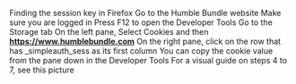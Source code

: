 Finding the session key in Firefox 
Go to the Humble Bundle website
Make sure you are logged in
Press F12 to open the Developer Tools
Go to the Storage tab
On the left pane, Select Cookies and then **https://www.humblebundle.com**
On the right pane, click on the row that has _simpleauth_sess as its first column
You can copy the cookie value from the pane down in the Developer Tools 
For a visual guide on steps 4 to 7, see this picture